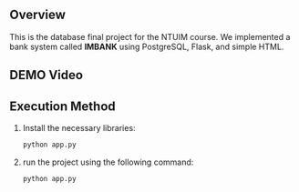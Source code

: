 ## Overview  
This is the database final project for the NTUIM course. We implemented a bank system called **IMBANK** using PostgreSQL, Flask, and simple HTML.

## DEMO Video

## Execution Method  
1. Install the necessary libraries:  
   ```bash
   python app.py
   ```
   
2. run the project using the following command:
      ```bash
   python app.py
   ```


